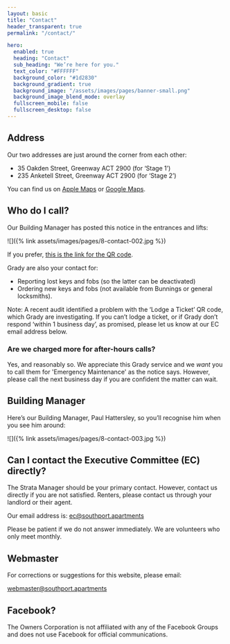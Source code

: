 ```yaml
---
layout: basic
title: "Contact"
header_transparent: true
permalink: "/contact/"

hero:
  enabled: true
  heading: "Contact"
  sub_heading: "We’re here for you."
  text_color: "#FFFFFF"
  background_color: "#1d2830"
  background_gradient: true
  background_image: "/assets/images/pages/banner-small.png"
  background_image_blend_mode: overlay
  fullscreen_mobile: false
  fullscreen_desktop: false
---
```


## Address

Our two addresses are just around the corner from each other:

- 35 Oakden Street, Greenway ACT 2900 (for ‘Stage 1’)
- 235 Anketell Street, Greenway ACT 2900 (for ‘Stage 2’)

You can find us on [Apple Maps](https://maps.apple.com/?address=9/35%20Oakden%20St%20Greenway%20ACT%202900%20Australia&ll=-35.421219149.073038&q=9/35%20Oakden%20St&t=m) or [Google Maps](https://maps.app.goo.gl/PmMT6aWhkqnXbuM36).

## Who do I call?

Our Building Manager has posted this notice in the entrances and lifts:

![]({% link assets/images/pages/8-contact-002.jpg %})

If you prefer, [this is the link for the QR code](https://gradystrata.my.smata.com/jobs/new).

Grady are also your contact for:

- Reporting lost keys and fobs (so the latter can be deactivated)
- Ordering new keys and fobs (not available from Bunnings or general locksmiths).

Note: A recent audit identified a problem with the ‘Lodge a Ticket’ QR code, which Grady are investigating. If you can’t lodge a ticket, or if Grady don’t respond ‘within 1 business day’, as promised, please let us know at our EC email address below.

### Are we charged more for after-hours calls?

Yes, and reasonably so. We appreciate this Grady service and we _want_ you to call them for 'Emergency Maintenance' as the notice says. However, please call the next business day if you are confident the matter can wait.

## Building Manager

Here’s our Building Manager, Paul Hattersley, so you’ll recognise him when you see him around:

![]({% link assets/images/pages/8-contact-003.jpg %})

## Can I contact the Executive Committee (EC) directly?

The Strata Manager should be your primary contact. However, contact us directly if you are not satisfied. Renters, please contact us through your landlord or their agent.

Our email address is: ec@southport.apartments

Please be patient if we do not answer immediately. We are volunteers who only meet monthly.

## Webmaster

For corrections or suggestions for this website, please email:

webmaster@southport.apartments

## Facebook?

The Owners Corporation is not affiliated with any of the Facebook Groups and does not use Facebook for official communications.
